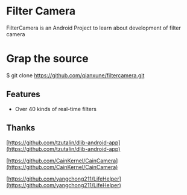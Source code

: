 # Filter Camera

FilterCamera is an Android Project to learn about development of filter camera

# Grap the source

$ git clone https://github.com/qianxune/filtercamera.git



## Features

-   Over 40 kinds of real-time filters

## Thanks


[https://github.com/tzutalin/dlib-android-app](https://github.com/tzutalin/dlib-android-app)

[https://github.com/CainKernel/CainCamera](https://github.com/CainKernel/CainCamera)

[https://github.com/yangchong211/LifeHelper](https://github.com/yangchong211/LifeHelper)
